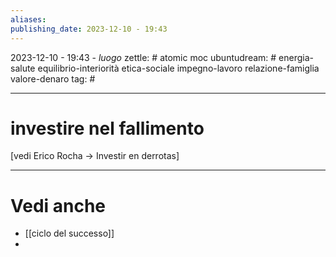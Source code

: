 ```yaml
---
aliases: 
publishing_date: 2023-12-10 - 19:43
---
```

2023-12-10 - 19:43 - *luogo*
zettle: # atomic moc
ubuntudream: # energia-salute equilibrio-interiorità etica-sociale impegno-lavoro relazione-famiglia valore-denaro 
tag: #

---
# investire nel fallimento

[vedi Erico Rocha -> Investir en derrotas]



---
# Vedi anche
- [[ciclo del successo]]
- 